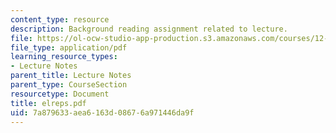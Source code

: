```yaml
---
content_type: resource
description: Background reading assignment related to lecture.
file: https://ol-ocw-studio-app-production.s3.amazonaws.com/courses/12-800-fluid-dynamics-of-the-atmosphere-and-ocean-fall-2004/7a879633aea6163d08676a971446da9f_elreps.pdf
file_type: application/pdf
learning_resource_types:
- Lecture Notes
parent_title: Lecture Notes
parent_type: CourseSection
resourcetype: Document
title: elreps.pdf
uid: 7a879633-aea6-163d-0867-6a971446da9f
---
```

